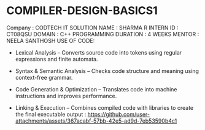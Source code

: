 # COMPILER-DESIGN-BASICS1
Company : CODTECH IT SOLUTION 
NAME : SHARMA R 
INTERN ID : CT08QSU
DOMAIN : C++ PROGRAMMING 
DURATION : 4 WEEKS 
MENTOR : NEELA SANTHOSH
USE OF CODE:
* Lexical Analysis – Converts source code into tokens using regular expressions and finite automata.

* Syntax & Semantic Analysis – Checks code structure and meaning using context-free grammar.

* Code Generation & Optimization – Translates code into machine instructions and improves performance.

* Linking & Execution – Combines compiled code with libraries to create the final executable
output : https://github.com/user-attachments/assets/367acabf-57bb-42e5-ad9d-7eb53590b4c1
